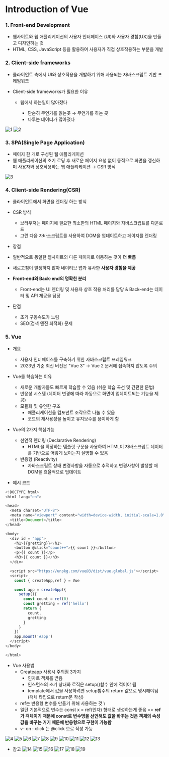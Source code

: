 # Introduction of Vue

### 1. Front-end Development

- 웹사이트와 웹 애플리케이션의 사용자 인터페이스 (UI)와 사용자 경험(UX)을 만들고 디자인하는 것
- HTML, CSS, JavaScript 등을 활용하여 사용자가 직접 상호작용하는 부분을 개발

### 2. Client-side frameworks

- 클라이언트 측에서 UI와 상호작용을 개발하기 위해 사용되는 자바스크립트 기반 프레임워크

- Client-side frameworks가 필요한 이유 

  - 웹에서 하는일이 많아졌다

    - 단순히 무언가를 읽는곳 → 무언가를 하는 곳
    - 다루는 데이터가 많아졌다

![1](https://github.com/JeongJonggil/TIL/assets/139416006/65b94999-7000-45d6-a0fc-eb3cc951689e)
![2](https://github.com/JeongJonggil/TIL/assets/139416006/84740eca-8a04-4c4e-b0f6-cee7db914033)

### 3. SPA(Single Page Application)

- 페이지 한 개로 구성된 웹 애플리케이션
- 웹 애플리케이션의 초기 로딩 후 새로운 페이지 요청 없이 동적으로 화면을 갱신하며 사용자와 상호작용하는 웹 애플리케이션 → CSR 방식

![3](https://github.com/JeongJonggil/TIL/assets/139416006/4a7f435c-4bcf-41bb-92b2-1ba5e0888114)

### 4. Client-side Rendering(CSR)

- 클라이언트에서 화면을 렌더링 하는 방식

- CSR 방식
  - 브라우저는 페이지에 필요한 최소한의 HTML 페이지와 자바스크립트를 다운로드
  - 그런 다음 자바스크립트를 사용하여 DOM을 업데이트하고 페이지를 렌더링
-  장점
  - 일반적으로 동일한 웹사이트의 다른 페이지로 이동하는 것이 **더 빠름**
  - 새로고침이 발생하지 않아 네이티브 앱과 유사한 **사용자 경험을 제공**
  - **Front-end와 Back-end의 명확한 분리**
    - Front-end는 UI 렌더링 및 사용자 상호 작용 처리를 담당 & Back-end는 데이터 및 API 제공을 담당

- 단점
  - 초기 구동속도가 느림
  - SEO(검색 엔진 최적화) 문제

### 5. Vue

- 개요
  - 사용자 인터페이스를 구축하기 위한 자바스크립트 프레임워크
  - 2023년 기준 최신 버전은 "Vue 3" → Vue 2 문서에 접속하지 않도록 주의
- Vue를 학습하는 이유
  - 새로운 개발자들도 빠르게 학습할 수 있음 (쉬운 학습 곡선 및 간편한 문법)
  - 반응성 시스템 (데이터 변경에 따라 자동으로 화면이 업데이트되는 기능을 제공)
  - 모듈화 및 유연한 구조
    - 애플리케이션을 컴포넌트 조각으로 나눌 수 있음
    - 코드의 재사용성을 높이고 유지보수를 용이하게 함

- Vue의 2가지 핵심기능
  - 선언적 렌더링 (Declarative Rendering)
    - HTML을 확장하는 템플릿 구문을 사용하여 HTML이 자바스크립트 데이터를 기반으로 어떻게 보이는지 설명할 수 있음
  - 반응형 (Reactivity)
    - 자바스크립트 상태 변경사항을 자동으로 추적하고 변경사항이 발생할 때 DOM을 효율적으로 업데이트

- 예시 코드

```javascript
<!DOCTYPE html>
<html lang="en">

<head>
  <meta charset="UTF-8">
  <meta name="viewport" content="width=device-width, initial-scale=1.0">
  <title>Document</title>
</head>

<body>
  <div id = "app">
    <h1>{{gretting}}</h1>
    <button @click="count++">{{ count }}</button>
    <p>{{ count }}</p>
    <h3>{{ count }}</h3>
  </div>

  <script src="https://unpkg.com/vue@3/dist/vue.global.js"></script>
  <script>
    const { createApp,ref } = Vue

    const app = createApp({
      setup(){
        const count = ref(0)
        const gretting = ref('hello')
        return {
          count,
          gretting
        }
      }
    })
    app.mount('#app')
  </script>
</body>

</html>
```

- Vue 사용법
  - Createapp 사용시 주의점 3가지
    - 인자로 객체를 받음
    - 인스턴스의 초기 상태와 로직은 setup()함수 안에 적어야 됨
    - template에서 값을 사용하려면 setup함수의 return 값으로 명시해야됨 (객체 타입으로 return문 작성)
  - ref는 반응형 변수를 만들기 위해 사용하는 것 \
  - 일단 기본적으로 변수는 const x = ref(인자) 형태로 생성하는게 좋음
    => **ref가 객체이기 때문에 const로 변수명을 선언해도 값을 바꾸는 것은 객체의 속성값을 바꾸는 거기 때문에 반응형으로 구현이 가능함**
  - v- on : click 는 @click 으로 작성 가능 

![4](https://github.com/JeongJonggil/TIL/assets/139416006/e7e5f2b0-b808-454a-89fc-b3d50eb41ad8)
![5](https://github.com/JeongJonggil/TIL/assets/139416006/2880ff27-549e-4cae-a90d-18f8745cdb17)
![6](https://github.com/JeongJonggil/TIL/assets/139416006/9e600b9b-8cc9-40fb-a3ff-7ed2db5b17b7)
![7](https://github.com/JeongJonggil/TIL/assets/139416006/e3b6f000-3dca-44dc-b682-4635193a38b4)
![8](https://github.com/JeongJonggil/TIL/assets/139416006/5e2e05ba-2638-4b34-a5a5-84b315fe8308)
![9](https://github.com/JeongJonggil/TIL/assets/139416006/69a5d098-570b-4feb-bd61-bc77108dcfc2)
![10](https://github.com/JeongJonggil/TIL/assets/139416006/42ae9d94-147c-4352-bec1-500cb2841daa)
![11](https://github.com/JeongJonggil/TIL/assets/139416006/ce3c5250-6353-4981-9bce-083997016c33)
![12](https://github.com/JeongJonggil/TIL/assets/139416006/0ca1e894-be96-49b0-84f7-7ab86f19aa6a)
![13](https://github.com/JeongJonggil/TIL/assets/139416006/7deddaeb-6c63-4bda-a195-df79366b8a22)

- 참고
![14](https://github.com/JeongJonggil/TIL/assets/139416006/7f651860-b0ce-488b-9b05-c96eae5ae5aa)
![15](https://github.com/JeongJonggil/TIL/assets/139416006/9d7881c2-eccd-4cbb-8479-98040fd84900)
![16](https://github.com/JeongJonggil/TIL/assets/139416006/75f7b222-7705-4df6-92f2-4744ef4e1064)
![17](https://github.com/JeongJonggil/TIL/assets/139416006/ecd3d044-11d2-41b7-a175-dc877cad1aa0)
![18](https://github.com/JeongJonggil/TIL/assets/139416006/51e5b2c0-8945-4fef-990a-8418479f350a)
![19](https://github.com/JeongJonggil/TIL/assets/139416006/bc82f731-91a5-44b1-b8b4-b44395d25117)
